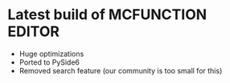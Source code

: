 # Latest build of MCFUNCTION EDITOR
* Huge optimizations
* Ported to PySide6
* Removed search feature (our community is too small for this)
